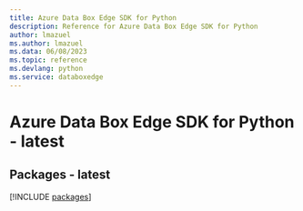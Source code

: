 ```yaml
---
title: Azure Data Box Edge SDK for Python
description: Reference for Azure Data Box Edge SDK for Python
author: lmazuel
ms.author: lmazuel
ms.data: 06/08/2023
ms.topic: reference
ms.devlang: python
ms.service: databoxedge
---
```

# Azure Data Box Edge SDK for Python - latest
## Packages - latest
[!INCLUDE [packages](data-box-edge-index.md)]